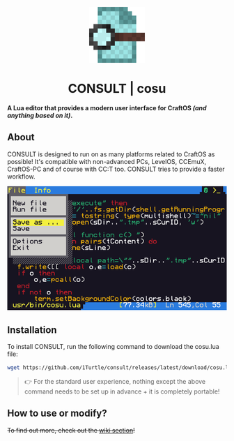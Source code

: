 <p align="center">
  <img width="128px" alt="icon" src="./icon.png">
</p>

<h1 align="center">CONSULT | cosu</h1>
<b align="center">A Lua editor that provides a modern user interface for CraftOS <i>(and anything based on it)</i>.</b>

About
-----
CONSULT is designed to run on as many platforms related to CraftOS as possible! It's compatible with non-advanced PCs, LevelOS, CCEmuX, CraftOS-PC and of course with CC:T too. CONSULT tries to provide a faster workflow.  
<p align="center"> <img alt="screenshot" src="./preview.png"></p>

Installation
------------
To install CONSULT, run the following command to download the cosu.lua file:
```sh
wget https://github.com/1Turtle/consult/releases/latest/download/cosu.lua
```
> 👉 For the standard user experience, nothing except the above command needs to be set up in advance + it is completely portable!

How to use or modify?
---------------------
~~To find out more, check out the [wiki section](https://github.com/1Turtle/consult/wiki)!~~
